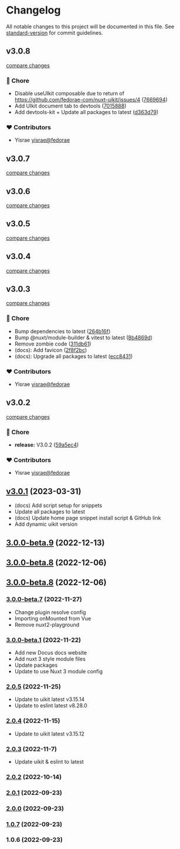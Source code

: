 # Changelog

All notable changes to this project will be documented in this file. See [standard-version](https://github.com/conventional-changelog/standard-version) for commit guidelines.

## v3.0.8

[compare changes](https://github.com/fedorae-com/nuxt-uikit/compare/v3.0.9...v3.0.8)

### 🏡 Chore

- Disable useUIkit composable due to return of https://github.com/fedorae-com/nuxt-uikit/issues/4 ([7669694](https://github.com/fedorae-com/nuxt-uikit/commit/7669694))
- Add UIkit document tab to devtools ([7015888](https://github.com/fedorae-com/nuxt-uikit/commit/7015888))
- Add devtools-kit + Update all packages to latest ([d363d79](https://github.com/fedorae-com/nuxt-uikit/commit/d363d79))

### ❤️ Contributors

- Yisrae <yisrae@fedorae>

## v3.0.7

[compare changes](https://github.com/fedorae-com/nuxt-uikit/compare/v3.0.6...v3.0.7)

## v3.0.6

[compare changes](https://github.com/fedorae-com/nuxt-uikit/compare/v3.0.5...v3.0.6)

## v3.0.5

[compare changes](https://github.com/fedorae-com/nuxt-uikit/compare/v3.0.4...v3.0.5)

## v3.0.4

[compare changes](https://github.com/fedorae-com/nuxt-uikit/compare/v3.0.3...v3.0.4)

## v3.0.3

[compare changes](https://github.com/fedorae-com/nuxt-uikit/compare/v3.0.2...v3.0.3)

### 🏡 Chore

- Bump dependencies to latest ([264b16f](https://github.com/fedorae-com/nuxt-uikit/commit/264b16f))
- Bump @nuxt/module-builder & vitest to latest ([8b4869d](https://github.com/fedorae-com/nuxt-uikit/commit/8b4869d))
- Remove zombie code ([311db61](https://github.com/fedorae-com/nuxt-uikit/commit/311db61))
- (docs): Add favicon ([2f8f2bc](https://github.com/fedorae-com/nuxt-uikit/commit/2f8f2bc))
- (docs): Upgrade all packages to latest ([ecc8431](https://github.com/fedorae-com/nuxt-uikit/commit/ecc8431))

### ❤️ Contributors

- Yisrae <yisrae@fedorae>

## v3.0.2

[compare changes](https://github.com/fedorae-com/nuxt-uikit/compare/v3.0.2...v3.0.1)

### 🏡 Chore

- **release:** V3.0.2 ([59a5ec4](https://github.com/fedorae-com/nuxt-uikit/commit/59a5ec4))

### ❤️ Contributors

- Yisrae <yisrae@fedorae>

## [v3.0.1](https://github.com/fedorae-com/nuxt-uikit/compare/v3.0.0-beta.16...3.0.1) (2023-03-31)

- (docs) Add script setup for snippets
- Update all packages to latest
- (docs) Update home page snippet install script & GitHub link
- Add dynamic uikit version

## [3.0.0-beta.9](https://github.com/fedorae-com/nuxt-uikit/compare/v3.0.0-beta.8...3.0.0-beta.9) (2022-12-13)

## [3.0.0-beta.8](https://github.com/fedorae-com/nuxt-uikit/compare/v3.0.0-beta.7...3.0.0-beta.8) (2022-12-06)

## [3.0.0-beta.8](https://github.com/fedorae-com/nuxt-uikit/compare/v3.0.0-beta.7...3.0.0-beta.8) (2022-12-06)

### [3.0.0-beta.7](https://github.com/fedorae-com/nuxt-uikit/compare/v3.0.0-beta.1...v3.0.0-beta.7) (2022-11-27)

- Change plugin resolve config
- Importing onMounted from Vue
- Remove nuxt2-playground

### [3.0.0-beta.1](https://github.com/fedorae-com/nuxt-uikit/compare/v2.0.5...v3.0.0-beta.1) (2022-11-22)

- Add new Docus docs website
- Add nuxt 3 style module files
- Update packages
- Update to use Nuxt 3 module config

### [2.0.5](https://github.com/fedorae-com/nuxt-uikit/compare/v2.0.4...v2.0.5) (2022-11-25)

- Update to uikit latest v3.15.14
- Update to eslint latest v8.28.0

### [2.0.4](https://github.com/fedorae-com/nuxt-uikit/compare/v2.0.3...v2.0.4) (2022-11-15)

- Update to uikit latest v3.15.12

### [2.0.3](https://github.com/fedorae-com/nuxt-uikit/compare/v2.0.2...v2.0.3) (2022-11-7)

- Update uikit & eslint to latest

### [2.0.2](https://github.com/fedorae-com/nuxt-uikit/compare/v2.0.1...v2.0.2) (2022-10-14)

### [2.0.1](https://github.com/fedorae-com/nuxt-uikit/compare/v2.0.0...v2.0.1) (2022-09-23)

### [2.0.0](https://github.com/fedorae-com/nuxt-uikit/compare/v1.0.6...v2.0.0) (2022-09-23)

### [1.0.7](https://github.com/fedorae-com/nuxt-uikit/compare/v1.0.6...v1.0.7) (2022-09-23)

### 1.0.6 (2022-09-23)
